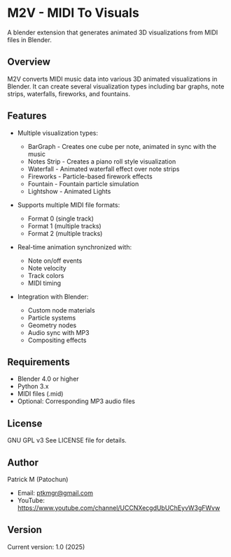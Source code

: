# M2V - MIDI To Visuals

A blender extension that generates animated 3D visualizations from MIDI files in Blender.

## Overview

M2V converts MIDI music data into various 3D animated visualizations in Blender. It can create several visualization types including bar graphs, note strips, waterfalls, fireworks, and fountains.

## Features

- Multiple visualization types:
  - BarGraph - Creates one cube per note, animated in sync with the music
  - Notes Strip - Creates a piano roll style visualization
  - Waterfall - Animated waterfall effect over note strips
  - Fireworks - Particle-based firework effects
  - Fountain - Fountain particle simulation
  - Lightshow - Animated Lights
  
- Supports multiple MIDI file formats:
  - Format 0 (single track)
  - Format 1 (multiple tracks)
  - Format 2 (multiple tracks)

- Real-time animation synchronized with:
  - Note on/off events
  - Note velocity 
  - Track colors
  - MIDI timing

- Integration with Blender:
  - Custom node materials
  - Particle systems
  - Geometry nodes
  - Audio sync with MP3
  - Compositing effects

## Requirements

- Blender 4.0 or higher
- Python 3.x
- MIDI files (.mid)
- Optional: Corresponding MP3 audio files

## License

GNU GPL v3
See LICENSE file for details.

## Author

Patrick M (Patochun)
- Email: ptkmgr@gmail.com
- YouTube: https://www.youtube.com/channel/UCCNXecgdUbUChEyvW3gFWvw

## Version

Current version: 1.0 (2025)
